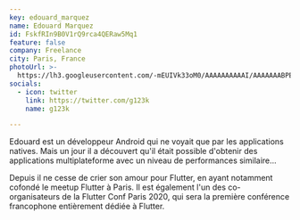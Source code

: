 ```yaml
---
key: edouard_marquez
name: Edouard Marquez
id: FskfRIn9B0V1rQ9rca4QERaw5Mq1
feature: false
company: Freelance
city: Paris, France
photoUrl: >-
  https://lh3.googleusercontent.com/-mEUIVk33oM0/AAAAAAAAAAI/AAAAAAABPEk/iY71eaEL1qc/photo.jpg
socials:
  - icon: twitter
    link: https://twitter.com/g123k
    name: g123k

---
```


Edouard est un développeur Android qui ne voyait que par les applications natives.
Mais un jour il a découvert qu'il était possible d'obtenir des applications multiplateforme avec un niveau de performances similaire...

Depuis il ne cesse de crier son amour pour Flutter, en ayant notamment cofondé le meetup Flutter à Paris.
Il est également l'un des co-organisateurs de la Flutter Conf Paris 2020, qui sera la première conférence francophone entièrement dédiée à Flutter.